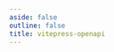 ```yaml
---
aside: false
outline: false
title: vitepress-openapi
---
```


<script setup lang="ts">
import { useRoute, useData } from 'vitepress'
import spec from '../../docs/public/openapi-argentinadatos.json'

const route = useRoute()

const { isDark } = useData()
</script>

<OASpec :spec="spec" :isDark="isDark" />
